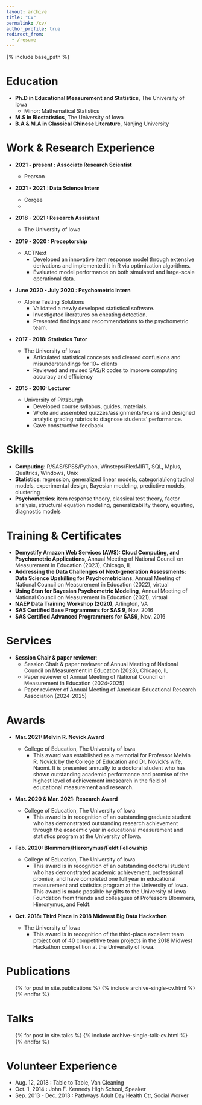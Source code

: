 ```yaml
---
layout: archive
title: "CV"
permalink: /cv/
author_profile: true
redirect_from:
  - /resume
---
```


{% include base_path %}

Education
======
* **Ph.D in Educational Measurement and Statistics**, The University of Iowa
  * Minor: Mathematical Statistics
* **M.S  in Biostatistics**, The University of Iowa
* **B.A & M.A in Classical Chinese Literature**, Nanjing University


Work & Research Experience
======
* **2021 - present : Associate Research Scientist**	
  * Pearson

* **2021 - 2021 : Data Science Intern**	
  * Corgee
  *  
* **2018 - 2021 : Research Assistant**	
  * The University of Iowa  

* **2019 - 2020 : Preceptorship**	
  * ACTNext
    * Developed an innovative item response model through extensive derivations and implemented it in R via optimization algorithms. 
    * Evaluated model performance on both simulated and large-scale operational data.
  
* **June 2020 - July 2020 : Psychometric Intern**
  * Alpine Testing Solutions
    * Validated a newly developed statistical software. 
    * Investigated literatures on cheating detection. 
    * Presented findings and recommendations to the psychometric team. 

* **2017 - 2018: Statistics Tutor** 
  * The University of Iowa  
    * Articulated statistical concepts and cleared confusions and misunderstandings for 10+ clients
    * Reviewed and revised SAS/R codes to improve computing accuracy and efficiency


* **2015 - 2016: Lecturer** 
  * University of Pittsburgh
    * Developed course syllabus, guides, materials. 
    * Wrote and assembled quizzes/assignments/exams and designed analytic grading rubrics to diagnose students’ performance.
    * Gave constructive feedback.
  
Skills
======
* **Computing**: R/SAS/SPSS/Python, Winsteps/FlexMIRT, SQL, Mplus, Qualtrics, Windows, Unix
* **Statistics**: regression, generalized linear models, categorial/longitudinal models, experimental design, Bayesian modeling, predictive models, clustering
* **Psychometrics**: item response theory, classical test theory, factor analysis, structural equation modeling, generalizability theory, equating, diagnostic models

Training & Certificates
======
* **Demystify Amazon Web Services (AWS): Cloud Computing, and Psychometric Applications**, Annual Meeting of National Council on Measurement in Education (2023), Chicago, IL
* **Addressing the Data Challenges of Next-generation Assessments: Data Science Upskilling for Psychometricians**, Annual Meeting of National Council on Measurement in Education (2022), virtual
* **Using Stan for Bayesian Psychometric Modeling**, Annual Meeting of National Council on Measurement in Education (2021), virtual
* **NAEP Data Training Workshop (2020)**, Arlington, VA	  
* **SAS Certified Base Programmers for SAS 9**, Nov. 2016
* **SAS Certified Advanced Programmers for SAS9**, Nov. 2016	  


Services
======
* **Session Chair & paper reviewer**: 
  * Session Chair & paper reviewer of Annual Meeting of National Council on Measurement in Education (2023), Chicago, IL
  * Paper reviewer of Annual Meeting of National Council on Measurement in Education (2024-2025)
  * Paper reviewer of Annual Meeting of American Educational Research Association (2024-2025)

Awards
======
* **Mar. 2021: Melvin R. Novick Award**
  * College of Education, The University of Iowa
    * This award was established as a memorial for Professor Melvin R. Novick by the College of Education and Dr. Novick’s wife, Naomi. It is presented annually to a doctoral student who has shown outstanding academic performance and promise of the highest level of achievement inresearch in the field of educational measurement and research.

* **Mar. 2020 & Mar. 2021: Research Award**
  * College of Education, The University of Iowa
    * This award is in recognition of an outstanding graduate student who has demonstrated outstanding research achievement through the academic year in educational measurement and statistics program at the University of Iowa. 


* **Feb. 2020: Blommers/Hieronymus/Feldt Fellowship**
  * College of Education, The University of Iowa
    * This award is in recognition of an outstanding doctoral student who has demonstrated academic achievement, professional promise, and have completed one full year in educational measurement and statistics program at the University of Iowa. This award is made possible by gifts to the University of Iowa Foundation from friends and colleagues of Professors Blommers, Hieronymus, and Feldt.



* **Oct. 2018: Third Place in 2018 Midwest Big Data Hackathon**
  * The University of Iowa
    * This award is in recognition of the third-place excellent team project out of 40 competitive team projects in the 2018 Midwest Hackathon competition at the University of Iowa.    

  


Publications
======
  <ul>{% for post in site.publications %}
    {% include archive-single-cv.html %}
  {% endfor %}</ul>
  
Talks
======
  <ul>{% for post in site.talks %}
    {% include archive-single-talk-cv.html %}
  {% endfor %}</ul>
  

Volunteer Experience
======
* Aug. 12, 2018 : Table to Table, Van Cleaning 
* Oct. 1, 2014 : John F. Kennedy High School, Speaker						   
* Sep. 2013 - Dec. 2013 : Pathways Adult Day Health Ctr, Social Worker



